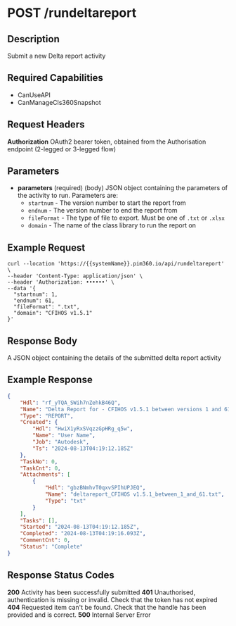 # POST /rundeltareport

## Description
Submit a new Delta report activity

## Required Capabilities
* CanUseAPI
* CanManageCls360Snapshot
## Request Headers

**Authorization** OAuth2 bearer token, obtained from the Authorisation endpoint (2-legged or 3-legged flow)

## Parameters
* **parameters** (required) (body) JSON object containing the parameters of the activity to run. Parameters are:
    * `startnum` - The version number to start the report from
    * `endnum` - The version number to end the report from
    * `fileFormat` - The type of file to export. Must be one of `.txt` or `.xlsx`
    * `domain` - The name of the class library to run the report on

## Example Request
```
curl --location 'https://{{systemName}}.pim360.io/api/rundeltareport' \
--header 'Content-Type: application/json' \
--header 'Authorization: ••••••' \
--data '{
  "startnum": 1,
  "endnum": 61,
  "fileFormat": ".txt",
  "domain": "CFIHOS v1.5.1"
}'
```

## Response Body
A JSON object containing the details of the submitted delta report activity

## Example Response
```JSON
{
    "Hdl": "rf_yTQA_SWih7nZehkB46Q",
    "Name": "Delta Report for - CFIHOS v1.5.1 between versions 1 and 61",
    "Type": "REPORT",
    "Created": {
        "Hdl": "HwiX1yRxSVqzzGpHRg_q5w",
        "Name": "User Name",
        "Job": "Autodesk",
        "Ts": "2024-08-13T04:19:12.185Z"
    },
    "TaskNo": 0,
    "TaskCnt": 0,
    "Attachments": [
        {
            "Hdl": "gbzBNmhvT0qxvSPIhUPJEQ",
            "Name": "deltareport_CFIHOS v1.5.1_between_1_and_61.txt",
            "Type": "txt"
        }
    ],
    "Tasks": [],
    "Started": "2024-08-13T04:19:12.185Z",
    "Completed": "2024-08-13T04:19:16.093Z",
    "CommentCnt": 0,
    "Status": "Complete"
}
```

## Response Status Codes
**200** Activity has been successfully submitted
**401** Unauthorised, authentication is missing or invalid. Check that the token has not expired
**404** Requested item can't be found. Check that the handle has been provided and is correct.
**500** Internal Server Error



